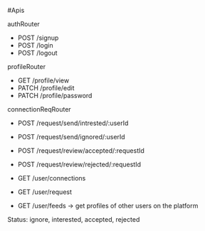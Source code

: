 
#Apis

authRouter
- POST /signup
- POST /login
- POST /logout

profileRouter
- GET /profile/view
- PATCH /profile/edit
- PATCH /profile/password

connectionReqRouter
- POST /request/send/intrested/:userId
- POST /request/send/ignored/:userId
- POST /request/review/accepted/:requestId
- POST /request/review/rejected/:requestId

- GET /user/connections
- GET /user/request
- GET /user/feeds -> get profiles of other users on the platform

Status: ignore, interested, accepted, rejected
